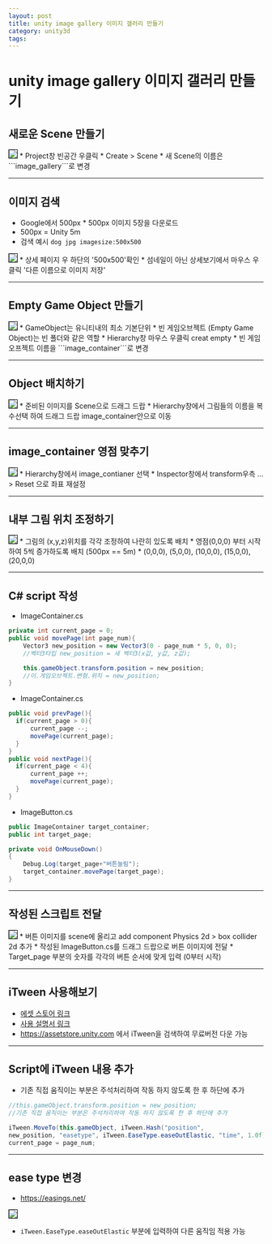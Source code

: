 ```yaml
---
layout: post
title: unity image gallery 이미지 갤러리 만들기
category: unity3d
tags:
---
```


# unity image gallery 이미지 갤러리 만들기

## 새로운 Scene 만들기
<img style='border:solid 1px black;' src="https://image.onethelab.com/resized/1711590960.jpg" />
* Project창 빈공간 우클릭
* Create > Scene
* 새 Scene의 이름은 ```image_gallery```로 변경

---

## 이미지 검색
* Google에서 500px * 500px 이미지 5장을 다운로드
* 500px = Unity 5m
* 검색 예시 ```dog jpg imagesize:500x500```

<img style='border:solid 1px black;' src="https://image.onethelab.com/resized/1711591234.jpg" />
* 상세 페이지 우 하단의 '500x500'확인
* 섬네일이 아닌 상세보기에서 마우스 우클릭 '다른 이름으로 이미지 저장'

---

## Empty Game Object 만들기
<img style='border:solid 1px black;' src="https://image.onethelab.com/resized/1711591333.jpg" />
* GameObject는 유니티내의 최소 기본단위
* 빈 게임오브젝트 (Empty Game Object)는 빈 폴더와 같은 역할
* Hierarchy창 마우스 우클릭 creat empty
* 빈 게임오프젝트 이름을 ```image_container```로 변경

---

## Object 배치하기
<img style='border:solid 1px black;' src="https://image.onethelab.com/resized/1711591396.jpg" />
* 준비된 이미지를 Scene으로 드래그 드랍
* Hierarchy창에서 그림들의 이름을 복수선택 하여 드래그 드랍 image_container안으로 이동

---

## image_container 영점 맞추기
<img style='border:solid 1px black;' src="https://image.onethelab.com/resized/1711591477.jpg" />
* Hierarchy창에서 image_contianer 선택
* Inspector창에서 transform우측 ... > Reset 으로 좌표 재설정

---

## 내부 그림 위치 조정하기
<img style='border:solid 1px black;' src="https://image.onethelab.com/resized/1711591521.jpg" />
* 그림의 (x,y,z)위치를 각각 조정하여 나란히 있도록 배치
* 영점(0,0,0) 부터 시작하여 5씩 증가하도록 배치 (500px == 5m)
* (0,0,0), (5,0,0), (10,0,0), (15,0,0), (20,0,0)

---

## C# script 작성

* ImageContainer.cs

```c#
private int current_page = 0;
public void movePage(int page_num){
    Vector3 new_position = new Vector3(0 - page_num * 5, 0, 0);
    //벡터3타입 new_position = 새 벡터3(x값, y값, z값);

    this.gameObject.transform.position = new_position;
    //이.게임오브젝트.변형.위치 = new_position;
}
```

* ImageContainer.cs

```c#
public void prevPage(){
  if(current_page > 0){
      current_page --;
      movePage(current_page);
  } 
}
public void nextPage(){
  if(current_page < 4){
      current_page ++;
      movePage(current_page);
  }
}
```

* ImageButton.cs

```c#
public ImageContainer target_container;
public int target_page;

private void OnMouseDown()
{
    Debug.Log(target_page+"버튼눌림");
    target_container.movePage(target_page);
}
```

---

## 작성된 스크립트 전달
<img style='border:solid 1px black;' src="https://image.onethelab.com/resized/1711594657.jpg" />
* 버튼 이미지를 scene에 올리고 add component Physics 2d > box collider 2d 추가
* 작성된 ImageButton.cs를 드래그 드랍으로 버튼 이미지에 전달
* Target_page 부분의 숫자를 각각의 버튼 순서에 맞게 입력 (0부터 시작)

---

## iTween 사용해보기
* [에셋 스토어 링크](https://assetstore.unity.com/packages/tools/animation/itween-84)
* [사용 설명서 링크](https://www.pixelplacement.com/itween/documentation.php)
* <https://assetstore.unity.com> 에서 iTween을 검색하여 무료버전 다운 가능

---

## Script에 iTween 내용 추가
* 기존 직접 움직이는 부분은 주석처리하여 작동 하지 않도록 한 후 하단에 추가

```c#
//this.gameObject.transform.position = new_position;
//기존 직접 움직이는 부분은 주석처리하여 작동 하지 않도록 한 후 하단에 추가

iTween.MoveTo(this.gameObject, iTween.Hash("position", 
new_position, "easetype", iTween.EaseType.easeOutElastic, "time", 1.0f));
current_page = page_num;
```

---

## ease type 변경
* https://easings.net/
  
<img style='border:solid 1px black;' src="https://image.onethelab.com/resized/1711595128.jpg" />

* ```iTween.EaseType.easeOutElastic``` 부분에 입력하여 다른 움직임 적용 가능